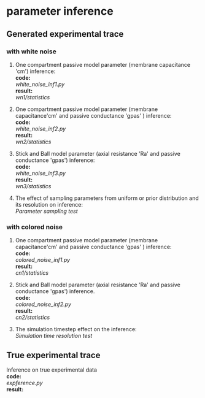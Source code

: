 # parameter inference

## Generated experimental trace

### with white noise
1. One compartment passive model parameter (membrane capacitance 'cm') inference: <br>
**code:**<br>
_white_noise_inf1.py_<br>
**result:**<br>
_wn1/statistics_

2. One compartment passive model parameter (membrane capacitance'cm' and passive conductance 'gpas' ) inference:<br>
**code:**<br>
_white_noise_inf2.py_<br>
**result:**<br>
_wn2/statistics_
 
3. Stick and Ball model parameter (axial resistance 'Ra' and passive conductance 'gpas') inference: <br>
**code:**<br>
_white_noise_inf3.py_<br>
**result:**<br>
_wn3/statistics_

4. The effect of sampling parameters from uniform or prior distribution and its resolution on inference: <br>
_Parameter sampling test_

### with colored noise
1. One compartment passive model parameter (membrane capacitance'cm' and passive conductance 'gpas' ) inference: <br>
**code:**<br>
_colored_noise_inf1.py_<br>
**result:**<br>
_cn1/statistics_

2. Stick and Ball model parameter (axial resistance 'Ra' and passive conductance 'gpas') inference.<br>
**code:**<br>
_colored_noise_inf2.py_<br>
**result:**<br>
_cn2/statistics_

3. The simulation timestep effect on the inference:<br>
_Simulation time resolution test_

## True experimental trace
Inference on true experimental data<br>
**code:**<br>
_expference.py_<br>
**result:**<br>
